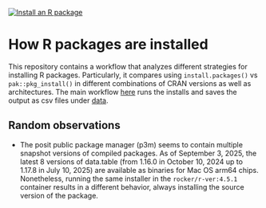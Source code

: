 
[![Install an R package](https://github.com/gvegayon/r-pkg-installs/actions/workflows/install_an_r_package.yaml/badge.svg)](https://github.com/gvegayon/r-pkg-installs/actions/workflows/install_an_r_package.yaml)

# How R packages are installed

This repository contains a workflow that analyzes different strategies for installing R packages. Particularly, it compares using `install.packages()` vs `pak::pkg_install()` in different combinations of CRAN versions as well as architectures. The main workflow [here](./.github/workflows/install_an_r_package.yaml) runs the installs and saves the output as csv files under [data](./data).

## Random observations

- The posit public package manager (p3m) seems to contain multiple snapshot versions of compiled packages. As of September 3, 2025, the latest 8 versions of data.table (from 1.16.0 in October 10, 2024 up to 1.17.8 in July 10, 2025) are available as binaries for Mac OS arm64 chips. Nonetheless, running the same installer in the `rocker/r-ver:4.5.1` container results in a different behavior, always installing the source version of the package.